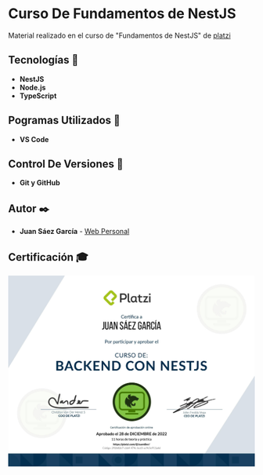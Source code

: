 # Curso De Fundamentos de NestJS

Material realizado en el curso de "Fundamentos de NestJS" de [platzi](https://platzi.com/p/JuamBer/curso/2272-nestjs/diploma/detalle/)

## Tecnologías 🚀

* **NestJS** 
* **Node.js** 
* **TypeScript** 

## Pogramas Utilizados 📌

* **VS Code**

## Control De Versiones 📌

* **Git y GitHub**

## Autor ✒️

* **Juan Sáez García** -  [Web Personal](https://juamber.com)

## Certificación 🎓

![Certificación](https://github.com/JuamBer/Platzi-CursoFundamentosNestJS/blob/master/img-licencia/diploma-nestjs.jpg)

